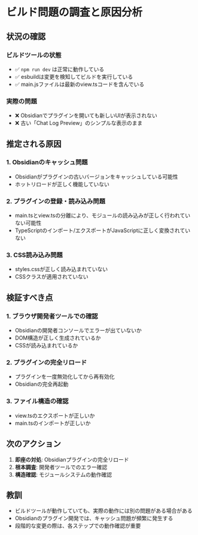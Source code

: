 # ビルド問題の調査と原因分析

## 状況の確認

### ビルドツールの状態
- ✅ `npm run dev` は正常に動作している
- ✅ esbuildは変更を検知してビルドを実行している
- ✅ main.jsファイルは最新のview.tsコードを含んでいる

### 実際の問題
- ❌ Obsidianでプラグインを開いても新しいUIが表示されない
- ❌ 古い「Chat Log Preview」のシンプルな表示のまま

## 推定される原因

### 1. Obsidianのキャッシュ問題
- Obsidianがプラグインの古いバージョンをキャッシュしている可能性
- ホットリロードが正しく機能していない

### 2. プラグインの登録・読み込み問題
- main.tsとview.tsの分離により、モジュールの読み込みが正しく行われていない可能性
- TypeScriptのインポート/エクスポートがJavaScriptに正しく変換されていない

### 3. CSS読み込み問題
- styles.cssが正しく読み込まれていない
- CSSクラスが適用されていない

## 検証すべき点

### 1. ブラウザ開発者ツールでの確認
- Obsidianの開発者コンソールでエラーが出ていないか
- DOM構造が正しく生成されているか
- CSSが読み込まれているか

### 2. プラグインの完全リロード
- プラグインを一度無効化してから再有効化
- Obsidianの完全再起動

### 3. ファイル構造の確認
- view.tsのエクスポートが正しいか
- main.tsのインポートが正しいか

## 次のアクション

1. **即座の対処**: Obsidianプラグインの完全リロード
2. **根本調査**: 開発者ツールでのエラー確認
3. **構造確認**: モジュールシステムの動作確認

## 教訓

- ビルドツールが動作していても、実際の動作には別の問題がある場合がある
- Obsidianのプラグイン開発では、キャッシュ問題が頻繁に発生する
- 段階的な変更の際は、各ステップでの動作確認が重要

